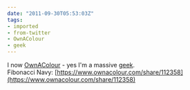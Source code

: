 ```yaml
---
date: "2011-09-30T05:53:03Z"
tags:
- imported
- from-twitter
- OwnAColour
- geek
---
```

I now [OwnAColour](/tags/ownacolour) - yes I'm a massive [geek](/tags/geek).\
Fibonacci Navy: [https://www.ownacolour.com/share/112358](https://www.ownacolour.com/share/112358)
